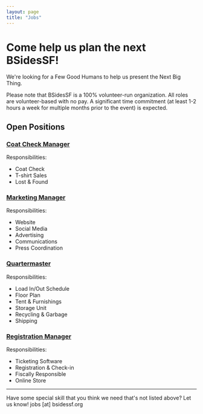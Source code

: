 ```yaml
---
layout: page
title: "Jobs"
---
```


# Come help us plan the next BSidesSF!

We're looking for a Few Good Humans to help us present the Next Big Thing.

Please note that BSidesSF is a 100% volunteer-run organization. All roles are volunteer-based with no pay. A significant time commitment (at least 1-2 hours a week for multiple months prior to the event) is expected.

## Open Positions

### [Coat Check Manager](mailto:jobs@bsidessf.org?subject=I%27d%20like%20to%20be%20the%20BSidesSF%20Coat%20Check%20Manager)

Responsibilities:
* Coat Check
* T-shirt Sales
* Lost & Found

### [Marketing Manager](mailto:jobs@bsidessf.org?subject=I%27d%20like%20to%20be%20the%20BSidesSF%20Marketing%20Manager)

Responsibilities:
* Website
* Social Media
* Advertising
* Communications
* Press Coordination

### [Quartermaster](mailto:jobs@bsidessf.org?subject=I%27d%20like%20to%20be%20the%20BSidesSF%20Quartermaster)

Responsibilities:
* Load In/Out Schedule
* Floor Plan
* Tent & Furnishings
* Storage Unit
* Recycling & Garbage
* Shipping

### [Registration Manager](mailto:jobs@bsidessf.org?subject=I%27d%20like%20to%20be%20the%20BSidesSF%20Registration%20Manager)

Responsibilities:
* Ticketing Software
* Registration & Check-in
* Fiscally Responsible
* Online Store

---

Have some special skill that you think we need that's not listed above? Let us know! jobs [at] bsidessf.org

